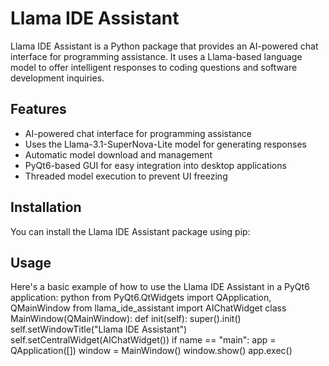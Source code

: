 # Llama IDE Assistant

Llama IDE Assistant is a Python package that provides an AI-powered chat interface for programming assistance. It uses a Llama-based language model to offer intelligent responses to coding questions and software development inquiries.

## Features

- AI-powered chat interface for programming assistance
- Uses the Llama-3.1-SuperNova-Lite model for generating responses
- Automatic model download and management
- PyQt6-based GUI for easy integration into desktop applications
- Threaded model execution to prevent UI freezing

## Installation

You can install the Llama IDE Assistant package using pip:

## Usage

Here's a basic example of how to use the Llama IDE Assistant in a PyQt6 application:
python
from PyQt6.QtWidgets import QApplication, QMainWindow
from llama_ide_assistant import AIChatWidget
class MainWindow(QMainWindow):
def init(self):
super().init()
self.setWindowTitle("Llama IDE Assistant")
self.setCentralWidget(AIChatWidget())
if name == "main":
app = QApplication([])
window = MainWindow()
window.show()
app.exec()